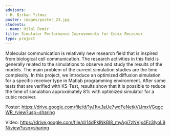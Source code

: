 ```yaml
---
advisors:
- H. Birkan Yılmaz
poster: images/poster_23.jpg
students:
- name: Hilal Demir
title: Simulator Performance Improvements for Cubic Receiver
type: project
---
```


Molecular communication is relatively new research field that is inspired from biological cell communication. The research activities in this field is generally related to the simulations to observe and study the results of the models. The main problem of the current simulation studies are the time complexity. In this project, we introduce an optimized diffusion simulation for a specific receiver type in Matlab programming environment. After some tests that are verified with KS-Test, results show that it is possible to reduce the time of simulation approximately 8% with optimized simulator for a cubic receiver.


Poster: <https://drive.google.com/file/d/1yJ1tv_1aUe7wdFeNetkVjJmxVGqgcWR_/view?usp=sharing>


Video: <https://drive.google.com/file/d/14dPklNkBI8_myAgi7zNVjx4Fz3IyoL9N/view?usp=sharing>